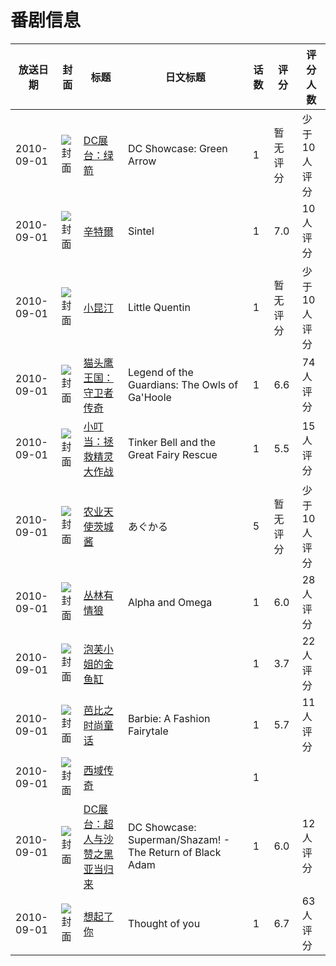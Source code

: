 # 番剧信息

|放送日期|封面|标题|日文标题|话数|评分|评分人数|
|---|---|---|---|---|---|---|
|2010-09-01|![封面](https://lain.bgm.tv/pic/cover/c/59/04/136777_L9cfT.jpg)|[DC展台：绿箭](https://bangumi.tv/subject/136777)|DC Showcase: Green Arrow|1|暂无评分|少于10人评分|
|2010-09-01|![封面](https://lain.bgm.tv/pic/cover/c/d7/eb/49694_2288g.jpg)|[辛特爾](https://bangumi.tv/subject/49694)|Sintel|1|7.0|10人评分|
|2010-09-01|![封面](https://lain.bgm.tv/pic/cover/c/97/4c/157221_EGsN5.jpg)|[小昆汀](https://bangumi.tv/subject/157221)|Little Quentin|1|暂无评分|少于10人评分|
|2010-09-01|![封面](https://lain.bgm.tv/pic/cover/c/06/75/38989_c3pZ9.jpg)|[猫头鹰王国：守卫者传奇](https://bangumi.tv/subject/38989)|Legend of the Guardians: The Owls of Ga'Hoole|1|6.6|74人评分|
|2010-09-01|![封面](https://lain.bgm.tv/pic/cover/c/dd/26/24620_6WwHw.jpg)|[小叮当：拯救精灵大作战](https://bangumi.tv/subject/24620)|Tinker Bell and the Great Fairy Rescue|1|5.5|15人评分|
|2010-09-01|![封面](https://lain.bgm.tv/pic/cover/c/1b/48/112147_44q1j.jpg)|[农业天使茨城酱](https://bangumi.tv/subject/112147)|あぐかる|5|暂无评分|少于10人评分|
|2010-09-01|![封面](https://lain.bgm.tv/pic/cover/c/3a/6a/130758_6s81q.jpg)|[丛林有情狼](https://bangumi.tv/subject/130758)|Alpha and Omega|1|6.0|28人评分|
|2010-09-01|![封面](https://lain.bgm.tv/pic/cover/c/68/9e/29363_13I3F.jpg)|[泡芙小姐的金鱼缸](https://bangumi.tv/subject/29363)||1|3.7|22人评分|
|2010-09-01|![封面](https://lain.bgm.tv/pic/cover/c/55/aa/116174_5Z8nh.jpg)|[芭比之时尚童话](https://bangumi.tv/subject/116174)|Barbie: A Fashion Fairytale|1|5.7|11人评分|
|2010-09-01|![封面](https://lain.bgm.tv/pic/cover/c/ba/91/85767_2a88u.jpg)|[西域传奇](https://bangumi.tv/subject/85767)||1|||
|2010-09-01|![封面](https://lain.bgm.tv/pic/cover/c/8a/42/136778_z2cmz.jpg)|[DC展台：超人与沙赞之黑亚当归来](https://bangumi.tv/subject/136778)|DC Showcase: Superman/Shazam! - The Return of Black Adam|1|6.0|12人评分|
|2010-09-01|![封面](https://lain.bgm.tv/pic/cover/c/4e/45/10470_3oo0O.jpg)|[想起了你](https://bangumi.tv/subject/10470)|Thought of you|1|6.7|63人评分|
